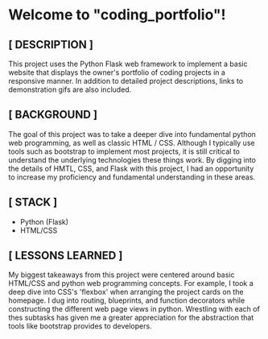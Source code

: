 # Welcome to "coding_portfolio"!

## [ DESCRIPTION ]

This project uses the Python Flask web framework to implement a basic website that displays the owner's portfolio of coding projects in a responsive manner.  In addition to detailed project descriptions, links to demonstration gifs are also included.

## [ BACKGROUND ]

The goal of this project was to take a deeper dive into fundamental python web programming, as well as classic HTML / CSS.  Although I typically use tools such as bootstrap to implement most projects, it is still critical to understand the underlying technologies these things work.  By digging into the details of HMTL, CSS, and Flask with this project, I had an opportunity to increase my proficiency and fundamental understanding in these areas.


## [ STACK ]
- Python (Flask)
- HTML/CSS

## [ LESSONS LEARNED ]

My biggest takeaways from this project were centered around basic HTML/CSS and python web programming concepts.  For example, I took a deep dive into CSS's 'flexbox' when arranging the project cards on the homepage.  I dug into routing, blueprints, and function decorators while constructing the different web page views in python.  Wrestling with each of thes subtasks has given me a greater appreciation for the abstraction that tools like bootstrap provides to developers.
